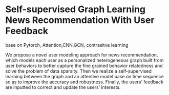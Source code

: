 ﻿# Self-supervised Graph Learning News Recommendation With User Feedback
base on Pytorch, Attention,CNN,GCN, contrasitve learning

We propose a novel user modeling approach for news recommendation, which models each user as a personalized heterogeneous graph built from user behaviors to better capture the fine grained behavior relatedness and solve the problem of data sparsity. Then we realize a self-supervised learning between the graph and an attentive model base on time sequence so as to improve the accuracy and robustness. Finally, the users’ feedback are inputted to correct and update the users’ interests.
